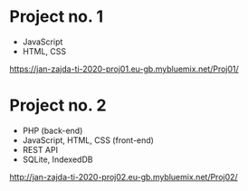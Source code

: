 # Project no. 1 
- JavaScript 
- HTML, CSS

https://jan-zajda-ti-2020-proj01.eu-gb.mybluemix.net/Proj01/

# Project no. 2
- PHP (back-end)
- JavaScript, HTML, CSS (front-end)
- REST API
- SQLite, IndexedDB

http://jan-zajda-ti-2020-proj02.eu-gb.mybluemix.net/Proj02/

